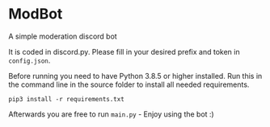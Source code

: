 # ModBot
A simple moderation discord bot

It is coded in discord.py. Please fill in your desired prefix and token in `config.json`.
<p> Before running you need to have Python 3.8.5 or higher installed. Run this in the command line in the source folder to install 
  all needed requirements. </p>
  
  ```
  pip3 install -r requirements.txt
  ``` 
  Afterwards you are free to run `main.py` - Enjoy using the bot :)
